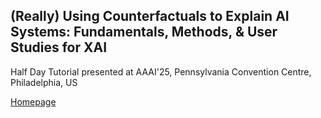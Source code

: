 ## (Really) Using Counterfactuals to Explain AI Systems: Fundamentals, Methods, & User Studies for XAI

Half Day Tutorial presented at AAAI'25, Pennsylvania Convention Centre, Philadelphia, US

[Homepage](https://sites.google.com/view/cfe-tutorial-aaai-25/startseite)
